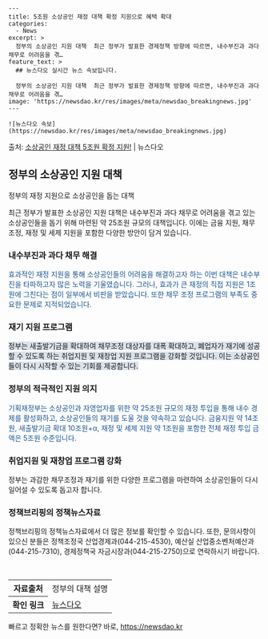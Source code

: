     ---
    title: 5조원 소상공인 재정 대책 확정 지원으로 혜택 확대
    categories:
      - News
    excerpt: >
      정부의 소상공인 지원 대책  최근 정부가 발표한 경제정책 방향에 따르면, 내수부진과 과다 채무로 어려움을 겪…
    feature_text: >
      ## 뉴스다오 실시간 뉴스 속보입니다.
    
      정부의 소상공인 지원 대책  최근 정부가 발표한 경제정책 방향에 따르면, 내수부진과 과다 채무로 어려움을 겪…
    image: 'https://newsdao.kr/res/images/meta/newsdao_breakingnews.jpg'
    ---
    
    ![뉴스다오 속보](https://newsdao.kr/res/images/meta/newsdao_breakingnews.jpg)

<p>출처: <a href="https://newsdao.kr/4606" rel="dofollow">소상공인 재정 대책 5조원 확정 지원!</a> | 뉴스다오</p>

<h2 data-ke-size="size26">정부의 소상공인 지원 대책</h2>
정부의 재정 지원으로 소상공인을 돕는 대책
<p data-ke-size="size16">최근 정부가 발표한 소상공인 지원 대책은 내수부진과 과다 채무로 어려움을 겪고 있는 소상공인들을 돕기 위해 마련된 약 25조원 규모의 대책입니다. 이에는 금융 지원, 채무조정, 재정 및 세제 지원을 포함한 다양한 방안이 담겨 있습니다.</p>

<h3>내수부진과 과다 채무 해결</h3>
<span style="color: #1a5490;">효과적인 재정 지원을 통해 소상공인들의 어려움을 해결하고자 하는 이번 대책은 내수부진을 타파하고자 많은 노력을 기울였습니다. 그러나, 효과가 큰 재정의 직접 지원은 1조원에 그친다는 점이 일부에서 비판을 받았습니다. 또한 채무 조정 프로그램의 부족도 중요한 문제로 지적되었습니다.</span>

<h3>재기 지원 프로그램</h3>
<span style="background-color: #21538527;">정부는 새출발기금을 확대하여 채무조정 대상자를 대폭 확대하고, 폐업자가 재기에 성공할 수 있도록 하는 취업지원 및 재창업 지원 프로그램을 강화할 것입니다. 이는 소상공인들이 다시 시작할 수 있는 기회를 제공합니다.</span>

<h3>정부의 적극적인 지원 의지</h3>
<span style="color: #1a5490;">기획재정부는 소상공인과 자영업자를 위한 약 25조원 규모의 재정 투입을 통해 내수 경제를 활성화하고, 소상공인들의 재기를 도울 것을 약속하고 있습니다. 금융지원 약 14조원, 새출발기금 확대 10조원+α, 재정 및 세제 지원 약 1조원을 포함한 전체 재정 투입 금액은 5조원 수준입니다.</span>

<h3>취업지원 및 재창업 프로그램 강화</h3>
정부는 과감한 채무조정과 재기를 위한 다양한 프로그램을 마련하여 소상공인들이 다시 일어설 수 있도록 돕고자 합니다.

<h3>정책브리핑의 정책뉴스자료</h3>
정책브리핑의 정책뉴스자료에서 더 많은 정보를 확인할 수 있습니다. 또한, 문의사항이 있으신 분들은 정책조정국 산업경제과(044-215-4530), 예산실 산업중소벤처예산과(044-215-7310), 경제정책국 자금시장과(044-215-2750)으로 연락하시기 바랍니다.

<p data-ke-size="size16">&nbsp;</p>

<table>
  <tr>
    <th>자료출처</th>
    <td>정부의 대책 설명</td>
  </tr>
  <tr>
    <th>확인 링크</th>
    <td><a href="https://newsdao.kr/4606">뉴스다오</a></td>
  </tr>
</table> 

빠르고 정확한 뉴스를 원한다면? 바로, <a href="https://newsdao.kr" rel="dofollow">https://newsdao.kr</a>


    

